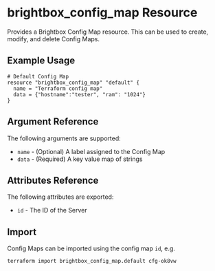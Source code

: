 # brightbox\_config\_map Resource

Provides a Brightbox Config Map resource. This can be used to create,
modify, and delete Config Maps.

## Example Usage

```hcl
# Default Config Map
resource "brightbox_config_map" "default" {
  name = "Terraform config map"
  data = {"hostname":"tester", "ram": "1024"}
}
```

## Argument Reference

The following arguments are supported:

* `name` - (Optional) A label assigned to the Config Map
* `data` - (Required) A key value map of strings

## Attributes Reference

The following attributes are exported:

* `id` - The ID of the Server

## Import

Config Maps can be imported using the config map `id`, e.g.

```
terraform import brightbox_config_map.default cfg-ok8vw
```
